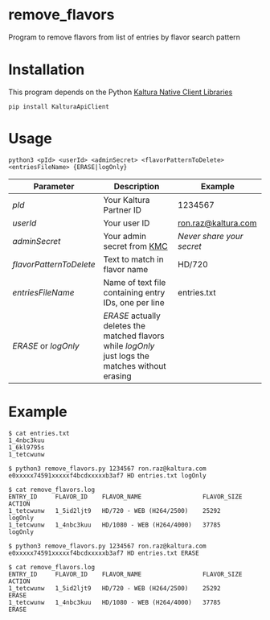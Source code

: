 # remove_flavors
Program to remove flavors from list of entries by flavor search pattern

# Installation
This program depends on the Python [Kaltura Native Client Libraries](https://developer.kaltura.com/api-docs/Client_Libraries)
```
pip install KalturaApiClient
```

# Usage
```
python3 <pId> <userId> <adminSecret> <flavorPatternToDelete> <entriesFileName> {ERASE|logOnly}
```
| Parameter        | Description             | Example |
| ---------------- |------------------------ | ------- |
| *pId*              | Your Kaltura Partner ID | 1234567 |
| *userId*           | Your user ID            | ron.raz@kaltura.com |
| *adminSecret*      | Your admin secret from [KMC](https://kmc.kaltura.com/index.php/kmcng/settings/integrationSettings) | *Never share your secret* |
| *flavorPatternToDelete* | Text to match in flavor name | HD/720 |
| *entriesFileName* | Name of text file containing entry IDs, one per line | entries.txt |
| *ERASE* or *logOnly* | *ERASE* actually deletes the matched flavors while *logOnly* just logs the matches without erasing |

# Example
```
$ cat entries.txt
1_4nbc3kuu
1_6kl9795s
1_tetcwunw

$ python3 remove_flavors.py 1234567 ron.raz@kaltura.com e0xxxxx74591xxxxxf4bcdxxxxxb3af7 HD entries.txt logOnly

$ cat remove_flavors.log 
ENTRY_ID     FLAVOR_ID    FLAVOR_NAME                 FLAVOR_SIZE   ACTION
1_tetcwunw   1_5id2ljt9   HD/720 - WEB (H264/2500)    25292         logOnly
1_tetcwunw   1_4nbc3kuu   HD/1080 - WEB (H264/4000)   37785         logOnly

$ python3 remove_flavors.py 1234567 ron.raz@kaltura.com e0xxxxx74591xxxxxf4bcdxxxxxb3af7 HD entries.txt ERASE

$ cat remove_flavors.log 
ENTRY_ID     FLAVOR_ID    FLAVOR_NAME                 FLAVOR_SIZE   ACTION
1_tetcwunw   1_5id2ljt9   HD/720 - WEB (H264/2500)    25292         ERASE
1_tetcwunw   1_4nbc3kuu   HD/1080 - WEB (H264/4000)   37785         ERASE
```
